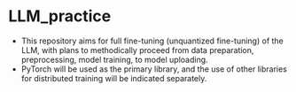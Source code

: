 # LLM_practice

-   This repository aims for full fine-tuning (unquantized fine-tuning) of the LLM, with plans to methodically proceed from data preparation, preprocessing, model training, to model uploading.
-   PyTorch will be used as the primary library, and the use of other libraries for distributed training will be indicated separately.
